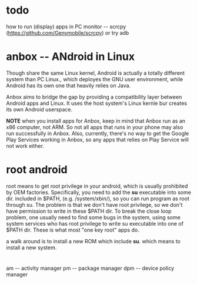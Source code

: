 # todo
how to run (display) apps in PC monitor -- scrcpy (https://github.com/Genymobile/scrcpy)    or try adb

# anbox -- ANdroid in Linux
Though share the same Linux kernel, Android is actually a totally 
different system than PC Linux., which deployes the GNU user environment,
while Android has its own one that heavily relies on Java.

Anbox aims to bridge the gap by providing a compatibility layer between
Android apps and Linux. It uses the host system's Linux kernle bur creates
its own Android userspace.

**NOTE** when you install apps for Anbox, keep in mind that Anbox run as 
an x86 computer, not ARM. So not all apps that runs in your phone may 
also run successfully in Anbox. Also, currently, there's no way to get
the Google Play Services working in Anbox, so any apps that relies on
Play Service will not work either.


# root android
root means to get root privilege in your android, which is usually 
prohibited by OEM factories. Specifically, you need to add the **su** 
executable into some dir. included in $PATH, (e.g. /system/xbin/), so you
can run program as root through su. The problem is that we don't have 
root privilege, so we don't have permission to write in these $PATH dir.
To break the close loop problem, one usually need to find some bugs in 
the system, using some system services who has root privilege to write
su executable into one of $PATH dir. These is what most "one key root" 
apps do.    

a walk around is to install a new ROM which include **su**. which means
to install a new system.


# 
am  -- activity manager
pm  -- package manager
dpm -- device policy manager
